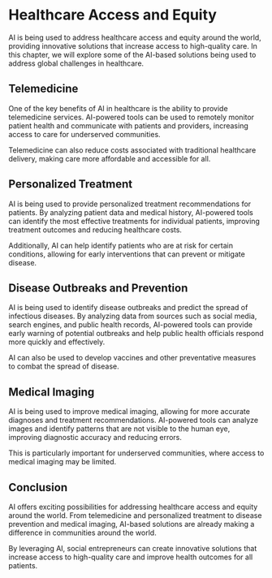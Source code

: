 Healthcare Access and Equity
===============================================================================

AI is being used to address healthcare access and equity around the world, providing innovative solutions that increase access to high-quality care. In this chapter, we will explore some of the AI-based solutions being used to address global challenges in healthcare.

Telemedicine
------------

One of the key benefits of AI in healthcare is the ability to provide telemedicine services. AI-powered tools can be used to remotely monitor patient health and communicate with patients and providers, increasing access to care for underserved communities.

Telemedicine can also reduce costs associated with traditional healthcare delivery, making care more affordable and accessible for all.

Personalized Treatment
----------------------

AI is being used to provide personalized treatment recommendations for patients. By analyzing patient data and medical history, AI-powered tools can identify the most effective treatments for individual patients, improving treatment outcomes and reducing healthcare costs.

Additionally, AI can help identify patients who are at risk for certain conditions, allowing for early interventions that can prevent or mitigate disease.

Disease Outbreaks and Prevention
--------------------------------

AI is being used to identify disease outbreaks and predict the spread of infectious diseases. By analyzing data from sources such as social media, search engines, and public health records, AI-powered tools can provide early warning of potential outbreaks and help public health officials respond more quickly and effectively.

AI can also be used to develop vaccines and other preventative measures to combat the spread of disease.

Medical Imaging
---------------

AI is being used to improve medical imaging, allowing for more accurate diagnoses and treatment recommendations. AI-powered tools can analyze images and identify patterns that are not visible to the human eye, improving diagnostic accuracy and reducing errors.

This is particularly important for underserved communities, where access to medical imaging may be limited.

Conclusion
----------

AI offers exciting possibilities for addressing healthcare access and equity around the world. From telemedicine and personalized treatment to disease prevention and medical imaging, AI-based solutions are already making a difference in communities around the world.

By leveraging AI, social entrepreneurs can create innovative solutions that increase access to high-quality care and improve health outcomes for all patients.

